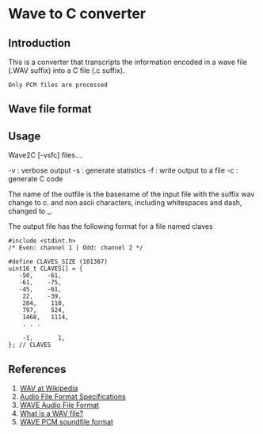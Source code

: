 # Wave to C converter

## Introduction

This is a converter that transcripts the information encoded in a wave file (.WAV suffix) into a C file (.c suffix).

`Only PCM files are processed`


## Wave file format


## Usage

Wave2C [-vsfc] files....

-v :  verbose output
-s : generate statistics
-f : write output to a file
-c : generate C code

The name of the outfile is the basename of the input file with the suffix wav change to c.
and non ascii characters, including whitespaces and dash, changed to _.

The output file has the following format for a file named claves

    #include <stdint.h>
    /* Even: channel 1 | Odd: channel 2 */

    #define CLAVES_SIZE (101387)
    uint16_t CLAVES[] = {
       -50,    -61,
       -61,    -75,
       -45,    -61,
        22,    -39,
        284,    110,
        797,    524,
        1468,   1114,
        . . .

        -1,       1,
    }; // CLAVES


## References

1. [WAV at Wikipedia](https://en.wikipedia.org/wiki/WAV)
2. [Audio File Format Specifications](https://www.mmsp.ece.mcgill.ca/Documents/AudioFormats/WAVE/WAVE.html)
3. [WAVE Audio File Format](https://www.loc.gov/preservation/digital/formats/fdd/fdd000001.shtml)
4. [What is a WAV file?](https://docs.fileformat.com/audio/wav/)
5. [WAVE PCM soundfile format](http://soundfile.sapp.org/doc/WaveFormat/)
